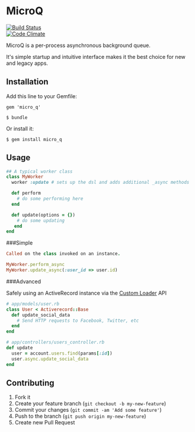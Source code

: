 # MicroQ

[![Build Status](https://travis-ci.org/bnorton/micro_q.png)](https://travis-ci.org/bnorton/micro_q)  
[![Code Climate](https://codeclimate.com/github/bnorton/micro_q.png)](https://codeclimate.com/github/bnorton/micro_q)

MicroQ is a per-process asynchronous background queue.

It's simple startup and intuitive interface makes it the best choice for new and legacy apps.

## Installation

Add this line to your Gemfile:

    gem 'micro_q'

    $ bundle

Or install it:

    $ gem install micro_q

## Usage

```ruby
## A typical worker class
class MyWorker
  worker :update # sets up the dsl and adds additional _async methods

  def perform
    # do some performing here
  end

  def update(options = {})
    # do some updating
   end
end
```

###Simple

```ruby
Called on the class invoked on an instance.

MyWorker.perform_async
MyWorker.update_async(:user_id => user.id)
```

###Advanced

Safely using an ActiveRecord instance via the [Custom Loader](https://github.com/bnorton/micro_q/wiki/Loaders) API 
```ruby
# app/models/user.rb
class User < Activerecord::Base
  def update_social_data
    # Send HTTP requests to Facebook, Twitter, etc
  end
end

# app/controllers/users_controller.rb
def update
  user = account.users.find(params[:id])
  user.async.update_social_data
end
```

## Contributing

1. Fork it
2. Create your feature branch (`git checkout -b my-new-feature`)
3. Commit your changes (`git commit -am 'Add some feature'`)
4. Push to the branch (`git push origin my-new-feature`)
5. Create new Pull Request
